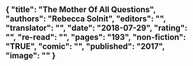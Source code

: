 {
 "title": "The Mother Of All Questions",
 "authors": "Rebecca Solnit",
 "editors": "",
 "translator": "",
 "date": "2018-07-29",
 "rating": "",
 "re-read": "",
 "pages": "193",
 "non-fiction": "TRUE",
 "comic": "",
 "published": "2017",
 "image": ""
}
---


